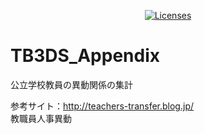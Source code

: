 <p align="center">
    <a href="https://opensource.org/licenses/BSD-3-Clause"><img src="https://img.shields.io/badge/license-bsd-orange.svg" alt="Licenses"></a>
</p>

# TB3DS_Appendix
公立学校教員の異動関係の集計  

参考サイト：http://teachers-transfer.blog.jp/  
教職員人事異動  

